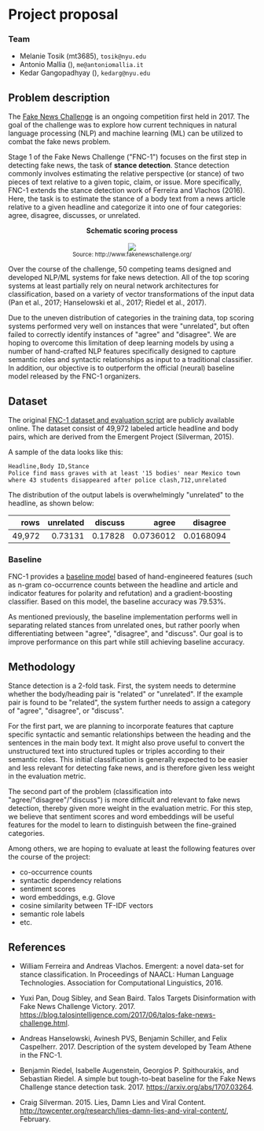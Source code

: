 # Project proposal 

### Team

- Melanie Tosik (mt3685), `tosik@nyu.edu`
- Antonio Mallia (), `me@antoniomallia.it`
- Kedar Gangopadhyay (), `kedarg@nyu.edu`

## Problem description

The [Fake News Challenge](http://www.fakenewschallenge.org/) is an ongoing competition first held in 2017. The goal of the challenge was to explore how current techniques in natural language processing (NLP) and machine learning (ML) can be utilized to combat the fake news problem.

Stage 1 of the Fake News Challenge ("FNC-1") focuses on the first step in detecting fake news, the task of **stance detection**. Stance detection commonly involves estimating the relative perspective (or stance) of two pieces of text relative to a given topic, claim, or issue. More specifically, FNC-1 extends the stance detection work of Ferreira and Vlachos (2016). Here, the task is to estimate the stance of a body text from a news article relative to a given headline and categorize it into one of four categories: agree, disagree, discusses, or unrelated.

<p align="center">
  <b>Schematic scoring process</b><br><br>
  <img src="https://github.com/amallia/FakeNewsChallenge/blob/master/report/images/fnc-eval.png"><br>
  <small>Source: http://www.fakenewschallenge.org/</small>
</p>

Over the course of the challenge, 50 competing teams designed and developed NLP/ML systems for fake news detection. All of the top scoring systems at least partially rely on neural network architectures for classification, based on a variety of vector transformations of the input data (Pan et al., 2017; Hanselowski et al., 2017; Riedel et al., 2017).

Due to the uneven distribution of categories in the training data, top scoring systems performed very well on instances that were "unrelated", but often failed to correctly identify instances of "agree" and "disagree". We are hoping to overcome this limitation of deep learning models by using a number of hand-crafted NLP features specifically designed to capture semantic roles and syntactic relationships as input to a traditional classifier. In addition, our objective is to outperform the official (neural) baseline model released by the FNC-1 organizers.

## Dataset

The original [FNC-1 dataset and evaluation script](https://github.com/FakeNewsChallenge/fakenewschallenge.github.io) are publicly available online. The dataset consist of 49,972 labeled article headline and body pairs, which are derived from the Emergent Project (Silverman, 2015).

A sample of the data looks like this:

```csv
Headline,Body ID,Stance
Police find mass graves with at least '15 bodies' near Mexico town where 43 students disappeared after police clash,712,unrelated
```

The distribution of the output labels is overwhelmingly "unrelated" to the headline, as shown below:

|   rows  |   unrelated |   discuss |     agree |   disagree |
|--------:|------------:|----------:|----------:|-----------:|
|  49,972 |    0.73131  |  0.17828  | 0.0736012 |  0.0168094 |

### Baseline

FNC-1 provides a [baseline model](https://github.com/FakeNewsChallenge/fnc-1-baseline) based of hand-engineered features (such as n-gram co-occurrence counts between the headline and article and indicator features for polarity and refutation) and a gradient-boosting classifier. Based on this model, the baseline accuracy was 79.53%.

As mentioned previously, the baseline implementation performs well in separating related stances from unrelated ones, but rather poorly when differentiating between "agree", "disagree", and "discuss". Our goal is to improve performance on this part while still achieving baseline accuracy.

## Methodology

Stance detection is a 2-fold task. First, the system needs to determine whether the body/heading pair is "related" or "unrelated". If the example pair is found to be "related", the system further needs to assign a category of "agree", "disagree", or "discuss". 

For the first part, we are planning to incorporate features that capture specific syntactic and semantic relationships between the heading and the sentences in the main body text. It might also prove useful to convert the unstructured text into structured tuples or triples according to their semantic roles. This initial classification is generally expected to be easier and less relevant for detecting fake news, and is therefore given less weight in the evaluation metric.

The second part of the problem (classification into "agree/"disagree"/"discuss") is more difficult and relevant to fake news detection, thereby given more weight in the evaluation metric. For this step, we believe that sentiment scores and word embeddings will be useful features for the model to learn to distinguish between the fine-grained categories. 

Among others, we are hoping to evaluate at least the following features over the course of the project:

- co-occurrence counts
- syntactic dependency relations
- sentiment scores
- word embeddings, e.g. Glove
- cosine similarity between TF-IDF vectors
- semantic role labels
- etc.

## References

- William Ferreira and Andreas Vlachos. Emergent: a novel data-set for stance classification. In Proceedings of NAACL: Human Language Technologies. Association for Computational Linguistics, 2016.

- Yuxi Pan, Doug Sibley, and Sean Baird. Talos Targets Disinformation with Fake News Challenge Victory. 2017. https://blog.talosintelligence.com/2017/06/talos-fake-news-challenge.html.

- Andreas Hanselowski, Avinesh PVS, Benjamin Schiller, and Felix Caspelherr. 2017. Description of the system developed by Team Athene in the FNC-1.

- Benjamin Riedel, Isabelle Augenstein, Georgios P. Spithourakis, and Sebastian Riedel. A simple but tough-to-beat baseline for the Fake News Challenge stance detection task. 2017. https://arxiv.org/abs/1707.03264.

- Craig Silverman. 2015. Lies, Damn Lies and Viral Content. http://towcenter.org/research/lies-damn-lies-and-viral-content/, February.

